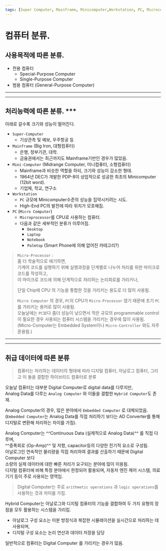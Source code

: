```yaml
---
tags: [Super Computer, Mainframe, Minicomputer,Workstation, PC, Microcomputer, Laptop, Desktop]
---
```


# 컴퓨터 분류.

## 사용목적에 따른 분류.

* 전용 컴퓨터 
    * Special-Purpose Computer
    * Single-Purpose Computer
* 범용 컴퓨터 (General-Purpose Computer)

---

---

## 처리능력에 따른 분류. ***

아래로 갈수록 크기와 성능이 떨어진다.

* `Super-Computer` 
    * 기상관측 및 예보, 우주항공 등
* `Mainframe` (Big Iron, 대형컴퓨터)
    * 은행, 정부기관, 대학.
    * 금융권에서는 최근까지도 Mainframe기반인 경우가 많았음.
* `Mini-Computer` (Midrange Computer, 미니컴퓨터, 소형컴퓨터)
    * Mainframe과 비슷한 역할을 하되, 크기와 성능이 감소한 형태.
    * 1964년 DEC가 개발한 PDP-8이 상업적으로 성공한 최초의 Minicomputer (12bit word).
    * 기업체, 학교, 연구소
* `Workstation` 
    * `PC` 규모에 Minicomputer수준의 성능을 집약시키려는 시도.
    * High-End PC의 발전에 따라 위치가 모호해짐.
* `PC` (`Micro Computer`)
    * `Microprocessor`를 CPU로 사용하는 컴퓨터.
    * 다음과 같은 세부적인 분류가 이루어짐.
        * `Desktop`
        * `Laptop`
        * `Notebook`
        * `Palmtop` (Smart Phone에 의해 없어진 카테고리?)



> `Micro-Processor` :  
> 좀 더 학술적으로 애기하면,  
> 기계어 코드를 실행하기 위해 실행과정을 단계별로 나누어 처리를 위한 마이크로 코드를 작성하고,  
> 이 마이크로 코드에 의해 단계적으로 처리하는 논리회로를 가리키나,  
>
> 단일 Chip에 CPU 의 기능을 통합한 것을 가리키는 용도로 더 많이 사용됨.
>
> `Micro Computer` 의 경우, `PC`의 CPU가 `Micro-Processor` 였기 때문에 초기 `PC`를 가리키는 용어로 많이 사용됨.  
> 오늘날에는 `PC`보다 좀더 성능이 낮으면서 작은 규모의 programmable control이 필요한 경우 사용되는 컴퓨터 시스템을 가리키는 경우에 많이 사용됨.  
> (Micro-Computer는 Embedded System이나 `Micro-Controller` 와도 자주 혼용됨.)

---

---

## 취급 데이터에 따른 분류

> 컴퓨터는 처리하는 데이터의 형태에 따라 디지털 컴퓨터, 아날로그 컴퓨터, 그리고 이 둘을 결합한 하이브리드 컴퓨터로 분류

오늘날 컴퓨터는 대부분 Digital Computer로 digital data를 다루지만,  
Analog Data를 다루는 `Analog Computer` 와 이둘을 결합한 `Hybrid Computer`도 존재.

Analog Computer의 경우, 많은 분야에서 `Embedded Computer` 로 대체되었음.  
(`Embedded Computer`는 Analog Data를 직접 처리하기 보다는 AD Converter를 통해 디지털로 변환해 처리하는 차이를 가짐).

Analog Computer는 ^^Continuous Data (실제적으로 Analog Data)^^ 를 직접 다루며,  
^^증폭회로 (Op-Amp)^^ 및 저항, capacitor등의 다양한 전기적 요소로 구성됨.  
아날로그인 연속적인 물리량을 직접 처리하여 결과를 산출하기 때문에 Digital Computer 보다  
소량의 실제 데이터에 대한 빠른 처리가 요구되는 분야에 많이 이용됨.  
디지털 컴퓨터에 비해 특정 분야에서 한정되어 활용되며, 자동차 엔진 제어 시스템, 의료 기기 등이 주로 사용되는 영역임.
 

> Digital Computer는 주로 `arithmetic operations` 과 `logic operations`를 사용하는 것과 차이를 가짐. 

Hybrid Computer는 아날로그와 디지털 컴퓨터의 기능을 결합하여 두 가지 유형의 장점을 모두 활용하는 시스템을 가리킴.

* 아날로그 구성 요소는 미분 방정식과 복잡한 시뮬레이션을 실시간으로 처리하는 데 사용되며, 
* 디지털 구성 요소는 논리 연산과 데이터 저장을 담당

일반적으로 컴퓨터는 Digital Computer 를 가리키는 경우가 많음.
